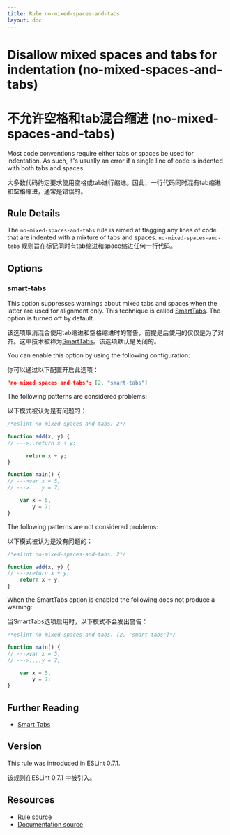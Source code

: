 ```yaml
---
title: Rule no-mixed-spaces-and-tabs
layout: doc
---
```

<!-- Note: No pull requests accepted for this file. See README.md in the root directory for details. -->

# Disallow mixed spaces and tabs for indentation (no-mixed-spaces-and-tabs)

# 不允许空格和tab混合缩进 (no-mixed-spaces-and-tabs)

Most code conventions require either tabs or spaces be used for indentation. As such, it's usually an error if a single line of code is indented with both tabs and spaces.

大多数代码约定要求使用空格或tab进行缩进。因此，一行代码同时混有tab缩进和空格缩进，通常是错误的。

## Rule Details

The `no-mixed-spaces-and-tabs` rule is aimed at flagging any lines of code that are indented with a mixture of tabs and spaces.
`no-mixed-spaces-and-tabs` 规则旨在标记同时有tab缩进和space缩进任何一行代码。

## Options

### smart-tabs

This option suppresses warnings about mixed tabs and spaces when the latter are used for alignment only. This technique is called [SmartTabs](http://www.emacswiki.org/emacs/SmartTabs). The option is turned off by default.

该选项取消混合使用tab缩进和空格缩进时的警告，前提是后使用的仅仅是为了对齐。这中技术被称为[SmartTabs](http://www.emacswiki.org/emacs/SmartTabs)。该选项默认是关闭的。

You can enable this option by using the following configuration:

你可以通过以下配置开启此选项：

```json
"no-mixed-spaces-and-tabs": [2, "smart-tabs"]
```

The following patterns are considered problems:

以下模式被认为是有问题的：

```js
/*eslint no-mixed-spaces-and-tabs: 2*/

function add(x, y) {
// --->..return x + y;

      return x + y;
}

function main() {
// --->var x = 5,
// --->....y = 7;

    var x = 5,
        y = 7;
}
```

The following patterns are not considered problems:

以下模式被认为是没有问题的：

```js
/*eslint no-mixed-spaces-and-tabs: 2*/

function add(x, y) {
// --->return x + y;
    return x + y;
}
```

When the SmartTabs option is enabled the following does not produce a warning:

当SmartTabs选项启用时，以下模式不会发出警告：

```js
/*eslint no-mixed-spaces-and-tabs: [2, "smart-tabs"]*/

function main() {
// --->var x = 5,
// --->....y = 7;

    var x = 5,
        y = 7;
}
```


## Further Reading

* [Smart Tabs](http://www.emacswiki.org/emacs/SmartTabs)

## Version

This rule was introduced in ESLint 0.7.1.

该规则在ESLint 0.7.1 中被引入。

## Resources

* [Rule source](https://github.com/eslint/eslint/tree/master/lib/rules/no-mixed-spaces-and-tabs.js)
* [Documentation source](https://github.com/eslint/eslint/tree/master/docs/rules/no-mixed-spaces-and-tabs.md)
